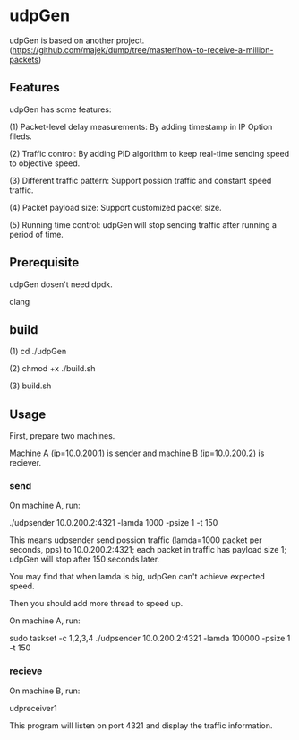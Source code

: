 # udpGen
udpGen is based on another project. (https://github.com/majek/dump/tree/master/how-to-receive-a-million-packets)

## Features
udpGen has some features:

(1) Packet-level delay measurements: By adding timestamp in IP Option fileds.

(2) Traffic control: By adding PID algorithm to keep real-time sending speed to objective speed.

(3) Different traffic pattern: Support possion traffic and constant speed traffic.

(4) Packet payload size: Support customized packet size.

(5) Running time control: udpGen will stop sending traffic after running a period of time.

## Prerequisite
udpGen dosen't need dpdk.

clang

## build
(1) cd ./udpGen

(2) chmod +x ./build.sh

(3) build.sh

## Usage
First, prepare two machines.

Machine A (ip=10.0.200.1) is sender and machine B (ip=10.0.200.2) is reciever.

### send
On machine A, run:

./udpsender 10.0.200.2:4321 -lamda 1000 -psize 1 -t 150

This means udpsender send possion traffic (lamda=1000 packet per seconds, pps) to  10.0.200.2:4321; each packet in traffic has payload size 1; udpGen will stop after 150 seconds later.

You may find that when lamda is big, udpGen can't achieve expected speed.

Then you should add more thread to speed up.

On machine A, run:

sudo taskset -c 1,2,3,4 ./udpsender 10.0.200.2:4321 -lamda 100000 -psize 1 -t 150

### recieve
On machine B, run:

udpreceiver1

This program will listen on port 4321 and display the traffic information.
